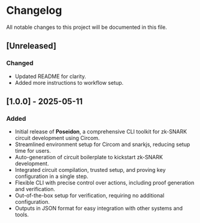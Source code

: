 # Changelog

All notable changes to this project will be documented in this file.

## [Unreleased]
### Changed
- Updated README for clarity.
- Added more instructions to workflow setup.

## [1.0.0] - 2025-05-11
### Added
- Initial release of **Poseidon**, a comprehensive CLI toolkit for zk-SNARK circuit development using Circom.
- Streamlined environment setup for Circom and snarkjs, reducing setup time for users.
- Auto-generation of circuit boilerplate to kickstart zk-SNARK development.
- Integrated circuit compilation, trusted setup, and proving key configuration in a single step.
- Flexible CLI with precise control over actions, including proof generation and verification.
- Out-of-the-box setup for verification, requiring no additional configuration.
- Outputs in JSON format for easy integration with other systems and tools.
